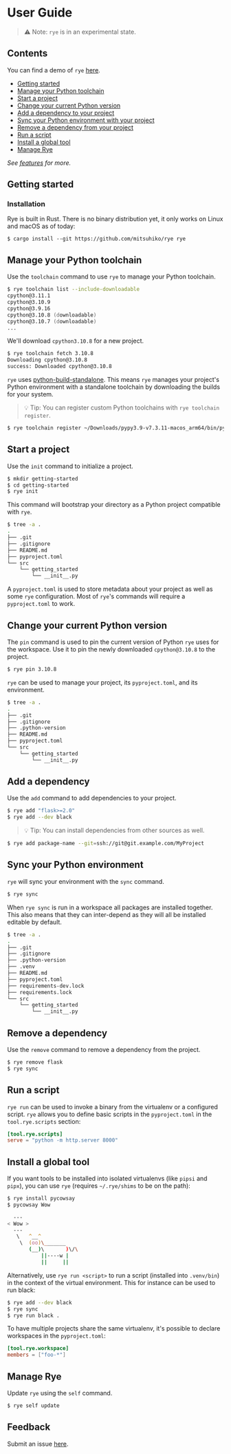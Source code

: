 # User Guide

> ⚠️ Note: `rye` is in an experimental state.

## Contents

You can find a demo of `rye` [here](https://youtu.be/CyI8TBuKPF0).

* [Getting started](#getting-started)
* [Manage your Python toolchain](#manage-your-python-toolchain)
* [Start a project](#start-a-project)
* [Change your current Python version](#change-your-current-python-version)
* [Add a dependency to your project](#add-a-dependency)
* [Sync your Python environment with your project](#sync-your-python-environment)
* [Remove a dependency from your project](#remove-a-dependency)
* [Run a script](#run-a-script)
* [Install a global tool](#install-a-global-tool)
* [Manage Rye](#manage-rye)

*See [features](./features.md) for more.*

## Getting started

### Installation

Rye is built in Rust. There is no binary distribution yet, it only works on Linux and macOS as of today:

```
$ cargo install --git https://github.com/mitsuhiko/rye rye
```

## Manage your Python toolchain

Use the `toolchain` command to use `rye` to manage your Python toolchain.

```zsh
$ rye toolchain list --include-downloadable
cpython@3.11.1
cpython@3.10.9
cpython@3.9.16
cpython@3.10.8 (downloadable)
cpython@3.10.7 (downloadable)
...
```

We'll download `cpython3.10.8` for a new project.

```zsh
$ rye toolchain fetch 3.10.8
Downloading cpython@3.10.8
success: Downloaded cpython@3.10.8
```

`rye` uses [python-build-standalone](https://github.com/indygreg/python-build-standalone). This means `rye` manages your project's Python environment with a standalone toolchain by downloading the builds for your system.

> 💡 Tip: You can register custom Python toolchains with `rye toolchain register`.

```zsh
$ rye toolchain register ~/Downloads/pypy3.9-v7.3.11-macos_arm64/bin/python
```

## Start a project

Use the `init` command to initialize a project.

```zsh
$ mkdir getting-started
$ cd getting-started
$ rye init
```

This command will bootstrap your directory as a Python project compatible with `rye`.

```zsh
$ tree -a .
.
├── .git
├── .gitignore
├── README.md
├── pyproject.toml
└── src
    └── getting_started
        └── __init__.py
```

A `pyproject.toml` is used to store metadata about your project as well as some `rye` configuration. Most of `rye`'s commands will require a `pyproject.toml` to work.


## Change your current Python version

The `pin` command is used to pin the current version of Python `rye` uses for the workspace. Use it to pin the newly downloaded `cpython@3.10.8` to the project.

```zsh
$ rye pin 3.10.8
```

`rye` can be used to manage your project, its `pyproject.toml`, and its environment.

```zsh
$ tree -a .
.
├── .git
├── .gitignore
├── .python-version
├── README.md
├── pyproject.toml
└── src
    └── getting_started
        └── __init__.py
```

## Add a dependency

Use the `add` command to add dependencies to your project.

```zsh
$ rye add "flask>=2.0"
$ rye add --dev black
```

> 💡 Tip: You can install dependencies from other sources as well.

```zsh
$ rye add package-name --git=ssh://git@git.example.com/MyProject
```

## Sync your Python environment

`rye` will sync your environment with the `sync` command.

```zsh
$ rye sync
```

When `rye sync` is run in a workspace all packages are installed together. This also means that they can inter-depend as they will all be installed editable by default.

```zsh
$ tree -a .
.
├── .git
├── .gitignore
├── .python-version
├── .venv
├── README.md
├── pyproject.toml
├── requirements-dev.lock
├── requirements.lock
└── src
    └── getting_started
        └── __init__.py
```

## Remove a dependency

Use the `remove` command to remove a dependency from the project.

```zsh
$ rye remove flask
$ rye sync
```

## Run a script

`rye run` can be used to invoke a binary from the virtualenv or a configured script. `rye` allows you to define basic scripts in the `pyproject.toml` in the `tool.rye.scripts` section:

```toml
[tool.rye.scripts]
serve = "python -m http.server 8000"
```

## Install a global tool

If you want tools to be installed into isolated virtualenvs (like `pipsi` and `pipx`), you can use `rye` (requires `~/.rye/shims` to be on the path):

```zsh
$ rye install pycowsay
$ pycowsay Wow

  ---
< Wow >
  ---
   \   ^__^
    \  (oo)\_______
       (__)\       )\/\
           ||----w |
           ||     ||
```

Alternatively, use `rye run <script>` to run a script (installed into `.venv/bin`) in the context of the virtual environment. This for instance can be used to run black:

```zsh
$ rye add --dev black
$ rye sync
$ rye run black .
```

To have multiple projects share the same virtualenv, it's possible to declare workspaces in the `pyproject.toml`:

```toml
[tool.rye.workspace]
members = ["foo-*"]
```

## Manage Rye

Update `rye` using the `self` command.

```zsh
$ rye self update
```

## Feedback

Submit an issue [here](https://github.com/mitsuhiko/rye/issues/new/choose).
